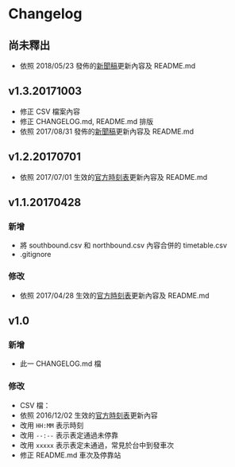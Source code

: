 # Changelog

## 尚未釋出

 * 依照 2018/05/23 發佈的[新聞稿](http://www.thsrc.com.tw/tw/News/Detail/a7f8e8a1-c219-425c-bc5d-a3a112f0814c/4)更新內容及 README.md

## v1.3.20171003

 * 修正 CSV 檔案內容
 * 修正 CHANGELOG.md, README.md 排版
 * 依照 2017/08/31 發佈的[新聞稿](http://www.thsrc.com.tw/tw/News/Detail/b9312bcd-1e27-4266-b5c1-acb4b9bc2a81/2)更新內容及 README.md

## v1.2.20170701

 * 依照 2017/07/01 生效的[官方時刻表](http://www.thsrc.com.tw/UploadFiles/TicketFile/aaaed025-1f36-4a54-afa5-31b642847142.pdf)更新內容及 README.md

## v1.1.20170428

### 新增
 * 將 southbound.csv 和 northbound.csv 內容合併的 timetable.csv
 * .gitignore

### 修改
 * 依照 2017/04/28 生效的[官方時刻表](http://www.thsrc.com.tw/UploadFiles/TicketFile/1dd47e19-7ff5-485d-9b99-d9eea5ea77a8.pdf)更新內容及 README.md

## v1.0

### 新增
 * 此一 CHANGELOG.md 檔

### 修改
 * CSV 檔：
  * 依照 2016/12/02 生效的[官方時刻表](http://www.thsrc.com.tw/UploadFiles/TicketFile/a61ad3a0-7961-4b42-89c2-835cab008c90.pdf)更新內容
  * 改用 `HH:MM` 表示時刻
  * 改用 `--:--` 表示表定通過未停靠
  * 改用 `xxxxx` 表示表定未通過，常見於台中到發車次
 * 修正 README.md 車次及停靠站
